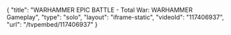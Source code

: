 {
    "title": "WARHAMMER EPIC BATTLE - Total War: WARHAMMER Gameplay",
    "type": "solo",
    "layout": "iframe-static",
    "videoId": "117406937",
    "url": "\/tvpembed\/117406937"
}